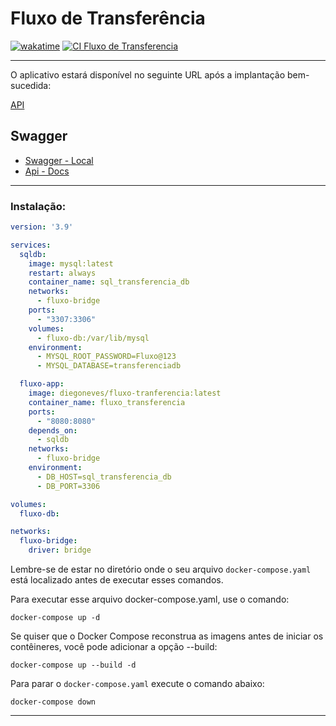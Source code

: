 # Fluxo de Transferência

[![wakatime](https://wakatime.com/badge/user/018bea20-dbbc-48e2-b101-5415903acf5a/project/018c0943-ec73-4e34-9362-f0ae72855dcf.svg)](https://wakatime.com/@diegosneves/projects/mtibjzqwtu)
[![CI Fluxo de Transferencia](https://github.com/diegosneves/fluxo-de-tranferencia/actions/workflows/ci.yml/badge.svg)](https://github.com/diegosneves/fluxo-de-tranferencia/actions/workflows/ci.yml)

---

O aplicativo estará disponível no seguinte URL após a implantação bem-sucedida:

[API](http://localhost:8080/)

## Swagger

- [Swagger - Local](http://localhost:8080/swagger-ui/index.html)
- [Api - Docs](http://localhost:8080/v3/api-docs)

---

### Instalação:

```yaml
version: '3.9'

services:
  sqldb:
    image: mysql:latest
    restart: always
    container_name: sql_transferencia_db
    networks:
      - fluxo-bridge
    ports:
      - "3307:3306"
    volumes:
      - fluxo-db:/var/lib/mysql
    environment:
      - MYSQL_ROOT_PASSWORD=Fluxo@123
      - MYSQL_DATABASE=transferenciadb

  fluxo-app:
    image: diegoneves/fluxo-tranferencia:latest
    container_name: fluxo_transferencia
    ports:
      - "8080:8080"
    depends_on:
      - sqldb
    networks:
      - fluxo-bridge
    environment:
      - DB_HOST=sql_transferencia_db
      - DB_PORT=3306

volumes:
  fluxo-db:

networks:
  fluxo-bridge:
    driver: bridge
```

Lembre-se de estar no diretório onde o seu arquivo `docker-compose.yaml` está localizado antes de executar esses comandos.

Para executar esse arquivo docker-compose.yaml, use o comando:
```shell
docker-compose up -d
```

Se quiser que o Docker Compose reconstrua as imagens antes de iniciar os contêineres, você pode adicionar a opção --build:
```shell
docker-compose up --build -d
```

Para parar o `docker-compose.yaml` execute o comando abaixo:
```shell
docker-compose down
```

---
